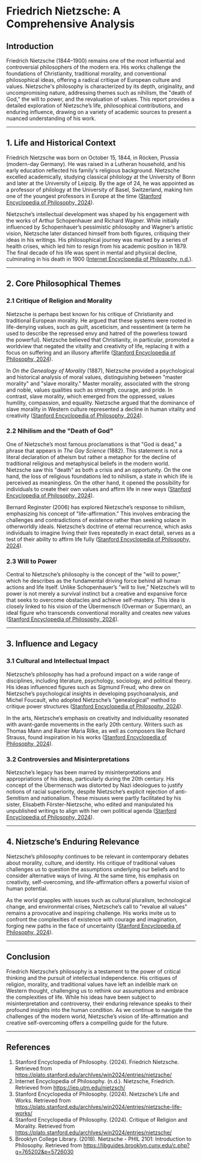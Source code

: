 # Friedrich Nietzsche: A Comprehensive Analysis  

## Introduction  

Friedrich Nietzsche (1844–1900) remains one of the most influential and controversial philosophers of the modern era. His works challenge the foundations of Christianity, traditional morality, and conventional philosophical ideas, offering a radical critique of European culture and values. Nietzsche's philosophy is characterized by its depth, originality, and uncompromising nature, addressing themes such as nihilism, the "death of God," the will to power, and the revaluation of values. This report provides a detailed exploration of Nietzsche’s life, philosophical contributions, and enduring influence, drawing on a variety of academic sources to present a nuanced understanding of his work.  

---

## 1. Life and Historical Context  

Friedrich Nietzsche was born on October 15, 1844, in Röcken, Prussia (modern-day Germany). He was raised in a Lutheran household, and his early education reflected his family's religious background. Nietzsche excelled academically, studying classical philology at the University of Bonn and later at the University of Leipzig. By the age of 24, he was appointed as a professor of philology at the University of Basel, Switzerland, making him one of the youngest professors in Europe at the time ([Stanford Encyclopedia of Philosophy, 2024](https://plato.stanford.edu/archIves/win2024/entries/nietzsche-life-works/)).  

Nietzsche’s intellectual development was shaped by his engagement with the works of Arthur Schopenhauer and Richard Wagner. While initially influenced by Schopenhauer’s pessimistic philosophy and Wagner’s artistic vision, Nietzsche later distanced himself from both figures, critiquing their ideas in his writings. His philosophical journey was marked by a series of health crises, which led him to resign from his academic position in 1879. The final decade of his life was spent in mental and physical decline, culminating in his death in 1900 ([Internet Encyclopedia of Philosophy, n.d.](https://iep.utm.edu/nietzsch/)).  

---

## 2. Core Philosophical Themes  

### 2.1 Critique of Religion and Morality  

Nietzsche is perhaps best known for his critique of Christianity and traditional European morality. He argued that these systems were rooted in life-denying values, such as guilt, asceticism, and ressentiment (a term he used to describe the repressed envy and hatred of the powerless toward the powerful). Nietzsche believed that Christianity, in particular, promoted a worldview that negated the vitality and creativity of life, replacing it with a focus on suffering and an illusory afterlife ([Stanford Encyclopedia of Philosophy, 2024](https://plato.stanford.edu/archIves/win2024/entries/nietzsche/)).  

In *On the Genealogy of Morality* (1887), Nietzsche provided a psychological and historical analysis of moral values, distinguishing between "master morality" and "slave morality." Master morality, associated with the strong and noble, values qualities such as strength, courage, and pride. In contrast, slave morality, which emerged from the oppressed, values humility, compassion, and equality. Nietzsche argued that the dominance of slave morality in Western culture represented a decline in human vitality and creativity ([Stanford Encyclopedia of Philosophy, 2024](https://plato.stanford.edu/archIves/win2024/entries/nietzsche/)).  

### 2.2 Nihilism and the "Death of God"  

One of Nietzsche’s most famous proclamations is that "God is dead," a phrase that appears in *The Gay Science* (1882). This statement is not a literal declaration of atheism but rather a metaphor for the decline of traditional religious and metaphysical beliefs in the modern world. Nietzsche saw this "death" as both a crisis and an opportunity. On the one hand, the loss of religious foundations led to nihilism, a state in which life is perceived as meaningless. On the other hand, it opened the possibility for individuals to create their own values and affirm life in new ways ([Stanford Encyclopedia of Philosophy, 2024](https://plato.stanford.edu/archIves/win2024/entries/nietzsche/)).  

Bernard Reginster (2006) has explored Nietzsche’s response to nihilism, emphasizing his concept of "life-affirmation." This involves embracing the challenges and contradictions of existence rather than seeking solace in otherworldly ideals. Nietzsche’s doctrine of eternal recurrence, which asks individuals to imagine living their lives repeatedly in exact detail, serves as a test of their ability to affirm life fully ([Stanford Encyclopedia of Philosophy, 2024](https://plato.stanford.edu/archIves/win2024/entries/nietzsche/)).  

### 2.3 Will to Power  

Central to Nietzsche’s philosophy is the concept of the "will to power," which he describes as the fundamental driving force behind all human actions and life itself. Unlike Schopenhauer’s "will to live," Nietzsche’s will to power is not merely a survival instinct but a creative and expansive force that seeks to overcome obstacles and achieve self-mastery. This idea is closely linked to his vision of the Übermensch (Overman or Superman), an ideal figure who transcends conventional morality and creates new values ([Stanford Encyclopedia of Philosophy, 2024](https://plato.stanford.edu/archIves/win2024/entries/nietzsche/)).  

---

## 3. Influence and Legacy  

### 3.1 Cultural and Intellectual Impact  

Nietzsche’s philosophy has had a profound impact on a wide range of disciplines, including literature, psychology, sociology, and political theory. His ideas influenced figures such as Sigmund Freud, who drew on Nietzsche’s psychological insights in developing psychoanalysis, and Michel Foucault, who adopted Nietzsche’s "genealogical" method to critique power structures ([Stanford Encyclopedia of Philosophy, 2024](https://plato.stanford.edu/archIves/win2024/entries/nietzsche/)).  

In the arts, Nietzsche’s emphasis on creativity and individuality resonated with avant-garde movements in the early 20th century. Writers such as Thomas Mann and Rainer Maria Rilke, as well as composers like Richard Strauss, found inspiration in his works ([Stanford Encyclopedia of Philosophy, 2024](https://plato.stanford.edu/archIves/win2024/entries/nietzsche/)).  

### 3.2 Controversies and Misinterpretations  

Nietzsche’s legacy has been marred by misinterpretations and appropriations of his ideas, particularly during the 20th century. His concept of the Übermensch was distorted by Nazi ideologues to justify notions of racial superiority, despite Nietzsche’s explicit rejection of anti-Semitism and nationalism. These misuses were partly facilitated by his sister, Elisabeth Förster-Nietzsche, who edited and manipulated his unpublished writings to align with her own political agenda ([Stanford Encyclopedia of Philosophy, 2024](https://plato.stanford.edu/archIves/win2024/entries/nietzsche/)).  

---

## 4. Nietzsche’s Enduring Relevance  

Nietzsche’s philosophy continues to be relevant in contemporary debates about morality, culture, and identity. His critique of traditional values challenges us to question the assumptions underlying our beliefs and to consider alternative ways of living. At the same time, his emphasis on creativity, self-overcoming, and life-affirmation offers a powerful vision of human potential.  

As the world grapples with issues such as cultural pluralism, technological change, and environmental crises, Nietzsche’s call to "revalue all values" remains a provocative and inspiring challenge. His works invite us to confront the complexities of existence with courage and imagination, forging new paths in the face of uncertainty ([Stanford Encyclopedia of Philosophy, 2024](https://plato.stanford.edu/archIves/win2024/entries/nietzsche/)).  

---

## Conclusion  

Friedrich Nietzsche’s philosophy is a testament to the power of critical thinking and the pursuit of intellectual independence. His critiques of religion, morality, and traditional values have left an indelible mark on Western thought, challenging us to rethink our assumptions and embrace the complexities of life. While his ideas have been subject to misinterpretation and controversy, their enduring relevance speaks to their profound insights into the human condition. As we continue to navigate the challenges of the modern world, Nietzsche’s vision of life-affirmation and creative self-overcoming offers a compelling guide for the future.  

---

## References  

1. Stanford Encyclopedia of Philosophy. (2024). Friedrich Nietzsche. Retrieved from https://plato.stanford.edu/archIves/win2024/entries/nietzsche/  
2. Internet Encyclopedia of Philosophy. (n.d.). Nietzsche, Friedrich. Retrieved from https://iep.utm.edu/nietzsch/  
3. Stanford Encyclopedia of Philosophy. (2024). Nietzsche’s Life and Works. Retrieved from https://plato.stanford.edu/archIves/win2024/entries/nietzsche-life-works/  
4. Stanford Encyclopedia of Philosophy. (2024). Critique of Religion and Morality. Retrieved from https://plato.stanford.edu/archIves/win2024/entries/nietzsche/  
5. Brooklyn College Library. (2018). Nietzsche - PHIL 2101: Introduction to Philosophy. Retrieved from https://libguides.brooklyn.cuny.edu/c.php?g=765202&p=5726030  